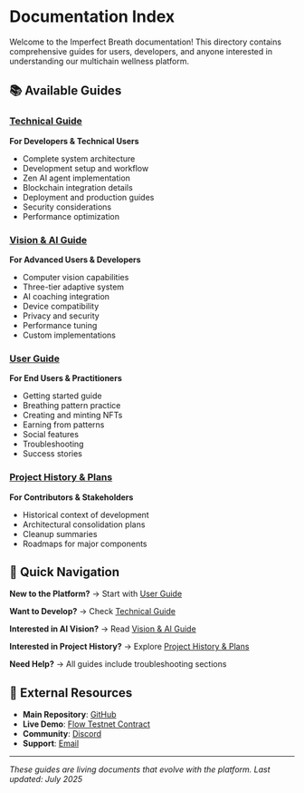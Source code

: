 # Documentation Index

Welcome to the Imperfect Breath documentation! This directory contains comprehensive guides for users, developers, and anyone interested in understanding our multichain wellness platform.

## 📚 Available Guides

### [Technical Guide](./TechnicalGuide.md)

**For Developers & Technical Users**

- Complete system architecture
- Development setup and workflow
- Zen AI agent implementation
- Blockchain integration details
- Deployment and production guides
- Security considerations
- Performance optimization

### [Vision & AI Guide](./VisionAIGuide.md)

**For Advanced Users & Developers**

- Computer vision capabilities
- Three-tier adaptive system
- AI coaching integration
- Device compatibility
- Privacy and security
- Performance tuning
- Custom implementations

### [User Guide](./UserGuide.md)

**For End Users & Practitioners**

- Getting started guide
- Breathing pattern practice
- Creating and minting NFTs
- Earning from patterns
- Social features
- Troubleshooting
- Success stories

### [Project History & Plans](./ProjectHistoryPlans.md)

**For Contributors & Stakeholders**

- Historical context of development
- Architectural consolidation plans
- Cleanup summaries
- Roadmaps for major components

## 🎯 Quick Navigation

**New to the Platform?** → Start with [User Guide](./UserGuide.md)

**Want to Develop?** → Check [Technical Guide](./TechnicalGuide.md)

**Interested in AI Vision?** → Read [Vision & AI Guide](./VisionAIGuide.md)

**Interested in Project History?** → Explore [Project History & Plans](./ProjectHistoryPlans.md)

**Need Help?** → All guides include troubleshooting sections

## 🔗 External Resources

- **Main Repository**: [GitHub](https://github.com/your-repo)
- **Live Demo**: [Flow Testnet Contract](https://testnet.flowscan.org/account/0xb8404e09b36b6623)
- **Community**: [Discord](https://discord.gg/your-server)
- **Support**: [Email](mailto:support@imperfectbreath.com)

---

_These guides are living documents that evolve with the platform. Last updated: July 2025_
